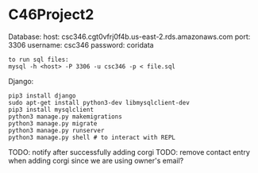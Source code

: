 # C46Project2

Database:
    host: csc346.cgt0vfrj0f4b.us-east-2.rds.amazonaws.com
    port: 3306
    username: csc346
    password: coridata

    to run sql files:
    mysql -h <host> -P 3306 -u csc346 -p < file.sql

Django:
```shell
pip3 install django
sudo apt-get install python3-dev libmysqlclient-dev
pip3 install mysqlclient
python3 manage.py makemigrations
python3 manage.py migrate
python3 manage.py runserver
python3 manage.py shell # to interact with REPL
```


TODO: notify after successfully adding corgi
TODO: remove contact entry when adding corgi since we are using owner's email?
